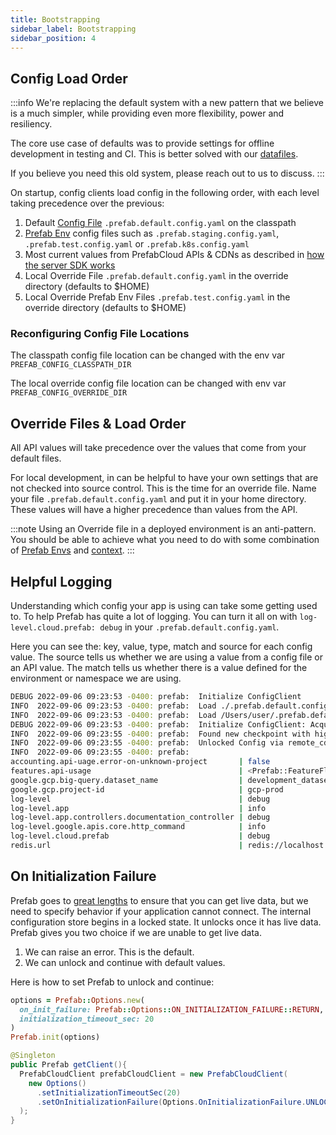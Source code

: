 ```yaml
---
title: Bootstrapping
sidebar_label: Bootstrapping
sidebar_position: 4
---
```


## Config Load Order

:::info
We're replacing the default system with a new pattern that we believe is a much simpler,
while providing even more flexibility, power and resiliency.

The core use case of defaults was to provide settings for offline development in testing and CI.
This is better solved with our [datafiles](/docs/explanations/concepts/testing).

If you believe you need this old system, please reach out to us to discuss.
:::

On startup, config clients load config in the following order, with each level taking precedence over the previous:

1. Default [Config File](/docs/explanations/concepts/defaults) `.prefab.default.config.yaml` on the classpath
2. [Prefab Env](/docs/explanations/concepts/defaults#prefab-environments) config files such as `.prefab.staging.config.yaml`, `.prefab.test.config.yaml` or `.prefab.k8s.config.yaml`
3. Most current values from PrefabCloud APIs & CDNs as described in [how the server SDK works](/docs/explanations/concepts/server-sdks.md)
4. Local Override File `.prefab.default.config.yaml` in the override directory (defaults to $HOME)
5. Local Override Prefab Env Files `.prefab.test.config.yaml` in the override directory (defaults to $HOME)

### Reconfiguring Config File Locations

The classpath config file location can be changed with the env var `PREFAB_CONFIG_CLASSPATH_DIR`

The local override config file location can be changed with env var `PREFAB_CONFIG_OVERRIDE_DIR`

## Override Files & Load Order

All API values will take precedence over the values that come from your default files.

For local development, in can be helpful to have your own settings that are not checked into source control. This is the time for an
override file. Name your file `.prefab.default.config.yaml` and put it in your home directory. These values will have a higher precedence
than values from the API.

:::note
Using an Override file in a deployed environment is an anti-pattern. You should be able to achieve what you need to do
with some combination of [Prefab Envs](/docs/explanations/concepts/defaults#prefab-environments) and [context](/docs/explanations/concepts/context).
:::

## Helpful Logging

Understanding which config your app is using can take some getting used to. To help Prefab has quite a lot of logging.
You can turn it all on with `log-level.cloud.prefab: debug` in your `.prefab.default.config.yaml`.

Here you can see the: key, value, type, match and source for each config value.
The source tells us whether we are using a value from a config file or an API value.
The match tells us whether there is a value defined for the environment or namespace we are using.

```bash
DEBUG 2022-09-06 09:23:53 -0400: prefab:  Initialize ConfigClient
INFO  2022-09-06 09:23:53 -0400: prefab:  Load ./.prefab.default.config.yaml
INFO  2022-09-06 09:23:53 -0400: prefab:  Load /Users/user/.prefab.default.config.yaml
DEBUG 2022-09-06 09:23:53 -0400: prefab:  Initialize ConfigClient: AcquiredWriteLock
INFO  2022-09-06 09:23:55 -0400: prefab:  Found new checkpoint with highwater id 16621306673926944 from remote_cdn_api in project X environment: Y and namespace: 'myapp.web'
INFO  2022-09-06 09:23:55 -0400: prefab:  Unlocked Config via remote_cdn_api
INFO  2022-09-06 09:23:55 -0400: prefab:
accounting.api-uage.error-on-unknown-project       | false                               | FalseCl | Match: default                 | Source: ./.prefab.default.config.yaml
features.api-usage                                 | <Prefab::FeatureFlag: active: true, | Prefab: | Match: env:Y                   | Source: remote_cdn_api
google.gcp.big-query.dataset_name                  | development_dataset                 | String  | Match: default                 | Source: ./.prefab.default.config.yaml
google.gcp.project-id                              | gcp-prod                            | String  | Match: default                 | Source: ./.prefab.default.config.yaml
log-level                                          | debug                               | String  | Match: default                 | Source: /Users/user/.prefab.default.config.yaml
log-level.app                                      | info                                | String  | Match: default                 | Source: remote_cdn_api
log-level.app.controllers.documentation_controller | debug                               | String  | Match: default                 | Source: /Users/user/.prefab.default.config.yaml
log-level.google.apis.core.http_command            | info                                | String  | Match: default                 | Source: ./.prefab.default.config.yaml
log-level.cloud.prefab                             | debug                               | String  | Match: default                 | Source: ./.prefab.default.config.yaml
redis.url                                          | redis://localhost:6379              | String  | Match: env:Y                   | Source: remote_cdn_api
```

## On Initialization Failure

Prefab goes to [great lengths](resiliency.md) to ensure that you can get live data, but we need to specify behavior if
your application cannot connect. The internal configuration store begins in a locked state. It unlocks once it has live data.
Prefab gives you two choice if we are unable to get live data.

1. We can raise an error. This is the default.
2. We can unlock and continue with default values.

Here is how to set Prefab to unlock and continue:

<Tabs groupId="lang">
<TabItem value="ruby" label="Ruby">

```ruby
options = Prefab::Options.new(
  on_init_failure: Prefab::Options::ON_INITIALIZATION_FAILURE::RETURN,
  initialization_timeout_sec: 20
)
Prefab.init(options)
```

</TabItem>
<TabItem value="java" label="Java">

```java
@Singleton
public Prefab getClient(){
  PrefabCloudClient prefabCloudClient = new PrefabCloudClient(
    new Options()
      .setInitializationTimeoutSec(20)
      .setOnInitializationFailure(Options.OnInitializationFailure.UNLOCK)
  );
}
```

</TabItem>
</Tabs>
